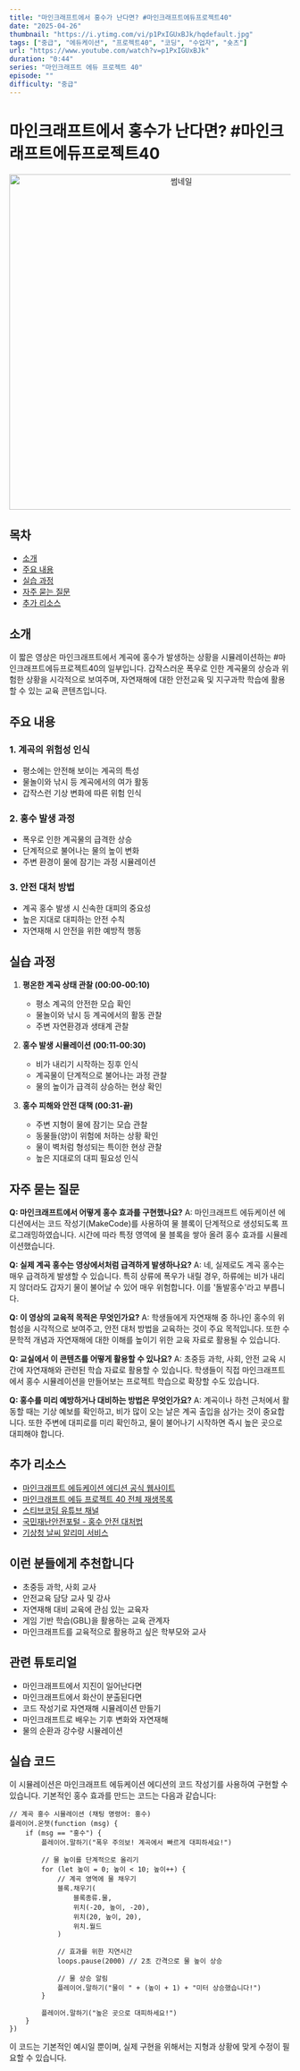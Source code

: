 ```yaml
---
title: "마인크래프트에서 홍수가 난다면? #마인크래프트에듀프로젝트40"
date: "2025-04-26"
thumbnail: "https://i.ytimg.com/vi/p1PxIGUxBJk/hqdefault.jpg"
tags: ["중급", "에듀케이션", "프로젝트40", "코딩", "수업자", "숏츠"]
url: "https://www.youtube.com/watch?v=p1PxIGUxBJk"
duration: "0:44"
series: "마인크래프트 에듀 프로젝트 40"
episode: ""
difficulty: "중급"
---
```


# 마인크래프트에서 홍수가 난다면? #마인크래프트에듀프로젝트40

<div align="center">
<img src="https://i.ytimg.com/vi/p1PxIGUxBJk/hqdefault.jpg" alt="썸네일" width="600"/>
</div>

## 목차
- [소개](#소개)
- [주요 내용](#주요-내용)
- [실습 과정](#실습-과정)
- [자주 묻는 질문](#자주-묻는-질문)
- [추가 리소스](#추가-리소스)

## 소개
이 짧은 영상은 마인크래프트에서 계곡에 홍수가 발생하는 상황을 시뮬레이션하는 #마인크래프트에듀프로젝트40의 일부입니다. 갑작스러운 폭우로 인한 계곡물의 상승과 위험한 상황을 시각적으로 보여주며, 자연재해에 대한 안전교육 및 지구과학 학습에 활용할 수 있는 교육 콘텐츠입니다.

## 주요 내용

### 1. 계곡의 위험성 인식
- 평소에는 안전해 보이는 계곡의 특성
- 물놀이와 낚시 등 계곡에서의 여가 활동
- 갑작스런 기상 변화에 따른 위험 인식

### 2. 홍수 발생 과정
- 폭우로 인한 계곡물의 급격한 상승
- 단계적으로 불어나는 물의 높이 변화
- 주변 환경이 물에 잠기는 과정 시뮬레이션

### 3. 안전 대처 방법
- 계곡 홍수 발생 시 신속한 대피의 중요성
- 높은 지대로 대피하는 안전 수칙
- 자연재해 시 안전을 위한 예방적 행동

## 실습 과정
1. **평온한 계곡 상태 관찰 (00:00-00:10)**
   - 평소 계곡의 안전한 모습 확인
   - 물놀이와 낚시 등 계곡에서의 활동 관찰
   - 주변 자연환경과 생태계 관찰

2. **홍수 발생 시뮬레이션 (00:11-00:30)**
   - 비가 내리기 시작하는 징후 인식
   - 계곡물이 단계적으로 불어나는 과정 관찰
   - 물의 높이가 급격히 상승하는 현상 확인

3. **홍수 피해와 안전 대책 (00:31-끝)**
   - 주변 지형이 물에 잠기는 모습 관찰
   - 동물들(양)이 위험에 처하는 상황 확인
   - 물이 벽처럼 형성되는 특이한 현상 관찰
   - 높은 지대로의 대피 필요성 인식

## 자주 묻는 질문

**Q: 마인크래프트에서 어떻게 홍수 효과를 구현했나요?**
A: 마인크래프트 에듀케이션 에디션에서는 코드 작성기(MakeCode)를 사용하여 물 블록이 단계적으로 생성되도록 프로그래밍하였습니다. 시간에 따라 특정 영역에 물 블록을 쌓아 올려 홍수 효과를 시뮬레이션했습니다.

**Q: 실제 계곡 홍수는 영상에서처럼 급격하게 발생하나요?**
A: 네, 실제로도 계곡 홍수는 매우 급격하게 발생할 수 있습니다. 특히 상류에 폭우가 내릴 경우, 하류에는 비가 내리지 않더라도 갑자기 물이 불어날 수 있어 매우 위험합니다. 이를 '돌발홍수'라고 부릅니다.

**Q: 이 영상의 교육적 목적은 무엇인가요?**
A: 학생들에게 자연재해 중 하나인 홍수의 위험성을 시각적으로 보여주고, 안전 대처 방법을 교육하는 것이 주요 목적입니다. 또한 수문학적 개념과 자연재해에 대한 이해를 높이기 위한 교육 자료로 활용될 수 있습니다.

**Q: 교실에서 이 콘텐츠를 어떻게 활용할 수 있나요?**
A: 초중등 과학, 사회, 안전 교육 시간에 자연재해와 관련된 학습 자료로 활용할 수 있습니다. 학생들이 직접 마인크래프트에서 홍수 시뮬레이션을 만들어보는 프로젝트 학습으로 확장할 수도 있습니다.

**Q: 홍수를 미리 예방하거나 대비하는 방법은 무엇인가요?**
A: 계곡이나 하천 근처에서 활동할 때는 기상 예보를 확인하고, 비가 많이 오는 날은 계곡 출입을 삼가는 것이 중요합니다. 또한 주변에 대피로를 미리 확인하고, 물이 불어나기 시작하면 즉시 높은 곳으로 대피해야 합니다.

## 추가 리소스
- [마인크래프트 에듀케이션 에디션 공식 웹사이트](https://education.minecraft.net/)
- [마인크래프트 에듀 프로젝트 40 전체 재생목록](https://www.youtube.com/playlist?list=PL65-D_6NL4SRelYV8IfwHwzuwXIGdR0x_)
- [스티브코딩 유튜브 채널](https://www.youtube.com/c/스티브코딩)
- [국민재난안전포털 - 홍수 안전 대처법](https://www.safekorea.go.kr/)
- [기상청 날씨 알리미 서비스](https://www.weather.go.kr/)

## 이런 분들에게 추천합니다
- 초중등 과학, 사회 교사
- 안전교육 담당 교사 및 강사
- 자연재해 대비 교육에 관심 있는 교육자
- 게임 기반 학습(GBL)을 활용하는 교육 관계자
- 마인크래프트를 교육적으로 활용하고 싶은 학부모와 교사

## 관련 튜토리얼
- 마인크래프트에서 지진이 일어난다면
- 마인크래프트에서 화산이 분출된다면
- 코드 작성기로 자연재해 시뮬레이션 만들기
- 마인크래프트로 배우는 기후 변화와 자연재해
- 물의 순환과 강수량 시뮬레이션

## 실습 코드
이 시뮬레이션은 마인크래프트 에듀케이션 에디션의 코드 작성기를 사용하여 구현할 수 있습니다. 기본적인 홍수 효과를 만드는 코드는 다음과 같습니다:

```
// 계곡 홍수 시뮬레이션 (채팅 명령어: 홍수)
플레이어.온챗(function (msg) {
    if (msg == "홍수") {
        플레이어.말하기("폭우 주의보! 계곡에서 빠르게 대피하세요!")
        
        // 물 높이를 단계적으로 올리기
        for (let 높이 = 0; 높이 < 10; 높이++) {
            // 계곡 영역에 물 채우기
            블록.채우기(
                블록종류.물,
                위치(-20, 높이, -20),
                위치(20, 높이, 20),
                위치.월드
            )
            
            // 효과를 위한 지연시간
            loops.pause(2000) // 2초 간격으로 물 높이 상승
            
            // 물 상승 알림
            플레이어.말하기("물이 " + (높이 + 1) + "미터 상승했습니다!")
        }
        
        플레이어.말하기("높은 곳으로 대피하세요!")
    }
})
```

이 코드는 기본적인 예시일 뿐이며, 실제 구현을 위해서는 지형과 상황에 맞게 수정이 필요할 수 있습니다.